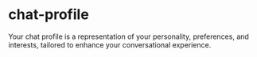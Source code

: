 # chat-profile
Your chat profile is a representation of your personality, preferences, and interests, tailored to enhance your conversational experience.
